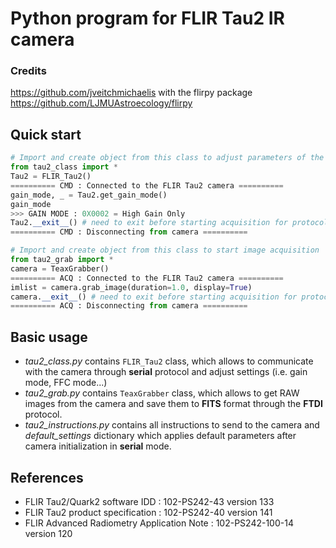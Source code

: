 # Python program for FLIR Tau2 IR camera

### Credits

https://github.com/jveitchmichaelis with the flirpy package https://github.com/LJMUAstroecology/flirpy

## Quick start

```python
# Import and create object from this class to adjust parameters of the camera
from tau2_class import *
Tau2 = FLIR_Tau2()
========== CMD : Connected to the FLIR Tau2 camera ==========
gain_mode, _ = Tau2.get_gain_mode()
gain_mode
>>> GAIN MODE : 0X0002 = High Gain Only
Tau2.__exit__() # need to exit before starting acquisition for protocol purposes
========== CMD : Disconnecting from camera ==========

# Import and create object from this class to start image acquisition
from tau2_grab import *
camera = TeaxGrabber()
========== ACQ : Connected to the FLIR Tau2 camera ==========
imlist = camera.grab_image(duration=1.0, display=True)
camera.__exit__() # need to exit before starting acquisition for protocol purposes
========== ACQ : Disconnecting from camera ==========
```

## Basic usage

- *tau2_class.py* contains `FLIR_Tau2` class, which allows to communicate with the camera through **serial** protocol and adjust settings (i.e. gain mode, FFC mode...)
- *tau2_grab.py* contains `TeaxGrabber` class, which allows to get RAW images from the camera and save them to **FITS** format through the **FTDI** protocol.
- *tau2_instructions.py* contains all instructions to send to the camera and *default_settings* dictionary which applies default parameters after camera initialization in **serial** mode.

## References
- FLIR Tau2/Quark2 software IDD : 102-PS242-43 version 133
- FLIR Tau2 product specification : 102-PS242-40 version 141
- FLIR Advanced Radiometry Application Note : 102-PS242-100-14 version 120
